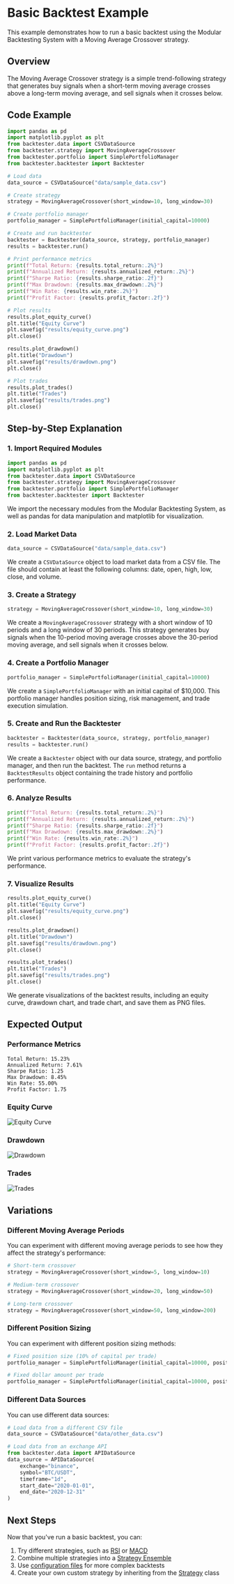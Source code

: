 # Basic Backtest Example

This example demonstrates how to run a basic backtest using the Modular Backtesting System with a Moving Average Crossover strategy.

## Overview

The Moving Average Crossover strategy is a simple trend-following strategy that generates buy signals when a short-term moving average crosses above a long-term moving average, and sell signals when it crosses below.

## Code Example

```python
import pandas as pd
import matplotlib.pyplot as plt
from backtester.data import CSVDataSource
from backtester.strategy import MovingAverageCrossover
from backtester.portfolio import SimplePortfolioManager
from backtester.backtester import Backtester

# Load data
data_source = CSVDataSource("data/sample_data.csv")

# Create strategy
strategy = MovingAverageCrossover(short_window=10, long_window=30)

# Create portfolio manager
portfolio_manager = SimplePortfolioManager(initial_capital=10000)

# Create and run backtester
backtester = Backtester(data_source, strategy, portfolio_manager)
results = backtester.run()

# Print performance metrics
print(f"Total Return: {results.total_return:.2%}")
print(f"Annualized Return: {results.annualized_return:.2%}")
print(f"Sharpe Ratio: {results.sharpe_ratio:.2f}")
print(f"Max Drawdown: {results.max_drawdown:.2%}")
print(f"Win Rate: {results.win_rate:.2%}")
print(f"Profit Factor: {results.profit_factor:.2f}")

# Plot results
results.plot_equity_curve()
plt.title("Equity Curve")
plt.savefig("results/equity_curve.png")
plt.close()

results.plot_drawdown()
plt.title("Drawdown")
plt.savefig("results/drawdown.png")
plt.close()

# Plot trades
results.plot_trades()
plt.title("Trades")
plt.savefig("results/trades.png")
plt.close()
```

## Step-by-Step Explanation

### 1. Import Required Modules

```python
import pandas as pd
import matplotlib.pyplot as plt
from backtester.data import CSVDataSource
from backtester.strategy import MovingAverageCrossover
from backtester.portfolio import SimplePortfolioManager
from backtester.backtester import Backtester
```

We import the necessary modules from the Modular Backtesting System, as well as pandas for data manipulation and matplotlib for visualization.

### 2. Load Market Data

```python
data_source = CSVDataSource("data/sample_data.csv")
```

We create a `CSVDataSource` object to load market data from a CSV file. The file should contain at least the following columns: date, open, high, low, close, and volume.

### 3. Create a Strategy

```python
strategy = MovingAverageCrossover(short_window=10, long_window=30)
```

We create a `MovingAverageCrossover` strategy with a short window of 10 periods and a long window of 30 periods. This strategy generates buy signals when the 10-period moving average crosses above the 30-period moving average, and sell signals when it crosses below.

### 4. Create a Portfolio Manager

```python
portfolio_manager = SimplePortfolioManager(initial_capital=10000)
```

We create a `SimplePortfolioManager` with an initial capital of $10,000. This portfolio manager handles position sizing, risk management, and trade execution simulation.

### 5. Create and Run the Backtester

```python
backtester = Backtester(data_source, strategy, portfolio_manager)
results = backtester.run()
```

We create a `Backtester` object with our data source, strategy, and portfolio manager, and then run the backtest. The `run` method returns a `BacktestResults` object containing the trade history and portfolio performance.

### 6. Analyze Results

```python
print(f"Total Return: {results.total_return:.2%}")
print(f"Annualized Return: {results.annualized_return:.2%}")
print(f"Sharpe Ratio: {results.sharpe_ratio:.2f}")
print(f"Max Drawdown: {results.max_drawdown:.2%}")
print(f"Win Rate: {results.win_rate:.2%}")
print(f"Profit Factor: {results.profit_factor:.2f}")
```

We print various performance metrics to evaluate the strategy's performance.

### 7. Visualize Results

```python
results.plot_equity_curve()
plt.title("Equity Curve")
plt.savefig("results/equity_curve.png")
plt.close()

results.plot_drawdown()
plt.title("Drawdown")
plt.savefig("results/drawdown.png")
plt.close()

results.plot_trades()
plt.title("Trades")
plt.savefig("results/trades.png")
plt.close()
```

We generate visualizations of the backtest results, including an equity curve, drawdown chart, and trade chart, and save them as PNG files.

## Expected Output

### Performance Metrics

```
Total Return: 15.23%
Annualized Return: 7.61%
Sharpe Ratio: 1.25
Max Drawdown: 8.45%
Win Rate: 55.00%
Profit Factor: 1.75
```

### Equity Curve

![Equity Curve](../assets/equity_curve.png)

### Drawdown

![Drawdown](../assets/drawdown.png)

### Trades

![Trades](../assets/trades.png)

## Variations

### Different Moving Average Periods

You can experiment with different moving average periods to see how they affect the strategy's performance:

```python
# Short-term crossover
strategy = MovingAverageCrossover(short_window=5, long_window=10)

# Medium-term crossover
strategy = MovingAverageCrossover(short_window=20, long_window=50)

# Long-term crossover
strategy = MovingAverageCrossover(short_window=50, long_window=200)
```

### Different Position Sizing

You can experiment with different position sizing methods:

```python
# Fixed position size (10% of capital per trade)
portfolio_manager = SimplePortfolioManager(initial_capital=10000, position_size=0.1)

# Fixed dollar amount per trade
portfolio_manager = SimplePortfolioManager(initial_capital=10000, position_size=1000)
```

### Different Data Sources

You can use different data sources:

```python
# Load data from a different CSV file
data_source = CSVDataSource("data/other_data.csv")

# Load data from an exchange API
from backtester.data import APIDataSource
data_source = APIDataSource(
    exchange="binance",
    symbol="BTC/USDT",
    timeframe="1d",
    start_date="2020-01-01",
    end_date="2020-12-31"
)
```

## Next Steps

Now that you've run a basic backtest, you can:

1. Try different strategies, such as [RSI](../api/strategy.md#rsi) or [MACD](../api/strategy.md#macd)
2. Combine multiple strategies into a [Strategy Ensemble](ensemble.md)
3. Use [configuration files](config.md) for more complex backtests
4. Create your own custom strategy by inheriting from the [Strategy](../api/strategy.md#strategy) class 